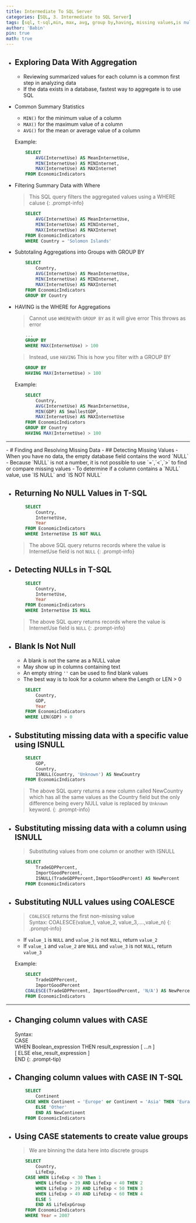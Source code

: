 ```yaml
---
title: Intermediate To SQL Server
categories: [SQL, 3. Intermediate to SQL Server]
tags: [sql, t-sql,min, max, avg, group by,having, missing values,is null,is not null,coalesce,case]     # TAG names should always be lowercase
author: 'Babin'
pin: true
math: true
---
```


- ## Exploring Data With Aggregation
    - Reviewing summarized values for each column is a common first step in analyzing data
    - If the data exists in a database, fastest way to aggregate is to use SQL


- Common Summary Statistics
    - `MIN()` for the minimum value of a column
    - `MAX()` for the maximum value of a column
    - `AVG()` for the mean or average value of a column

    Example:
    ```sql
        SELECT
            AVG(InternetUse) AS MeanInternetUse,
            MIN(InternetUse) AS MINInternet,
            MAX(InternetUse) AS MAXInternet
        FROM EconomicIndicators
    ```

- Filtering Summary Data with Where
    > This SQL query filters the aggregated values using a WHERE  caluse
    {: .prompt-info}
    ```sql
        SELECT 
            AVG(InternetUse) AS MeanInternetUse,
            MIN(InternetUse) AS MINInternet,
            MAX(InternetUse) AS MAXInternet
        FROM EconomicIndicators
        WHERE Country = 'Solomon Islands'
    ```

- Subtotaling Aggregations into Groups with GROUP BY
    ```sql
        SELECT 
            Country,
            AVG(InternetUse) AS MeanInternetUse,
            MIN(InternetUse) AS MINInternet,
            MAX(InternetUse) AS MAXInternet
        FROM EconomicIndicators
        GROUP BY Country
    ```


- HAVING is the WHERE for Aggregations
    > Cannot use `WHERE`with `GROUP BY` as it will give error
    > This throws as error
    ```sql
        ...
        GROUP BY
        WHERE MAX(InternetUse) > 100
    ```
    > Instead, use `HAVING`
    > This is how you filter with a GROUP BY
    ```sql    
        GROUP BY
        HAVING MAX(InternetUse) > 100
    ```
    Example:
    ```sql
        SELECT 
            Country,
            AVG(InternetUse) AS MeanInternetUse,
            MIN(GDP) AS SmallestGDP,
            MAX(InternetUse) AS MAXInternetUse
        FROM EconomicIndicators
        GROUP BY Country
        HAVING MAX(InternetUse) > 100
    ```
<hr>
- # Finding and Resolving Missing Data
- ## Detecting Missing Values
    - When you have no data, the empty database field contains the word `NULL`
    - Because `NULL` is not a number, it is not possible to use `=`,`<`,`>` to find or compare missing values
    - To determine if a column contains a `NULL` value, use `IS NULL` and `IS NOT NULL`

- ## Returning No NULL Values in T-SQL
    ```sql
        SELECT
            Country,
            InternetUse, 
            Year
        FROM EconomicIndicators
        WHERE InternetUse IS NOT NULL
    ```
    > The above SQL query returns records where the value is InternetUse field is not `NULL`
    {: .prompt-info}


- ## Detecting NULLs in T-SQL
    ```sql
        SELECT
            Country,
            InternetUse, 
            Year
        FROM EconomicIndicators
        WHERE InternetUse IS NULL
    ```
    > The above SQL query returns records where the value is InternetUse field is `NULL`
    {: .prompt-info}


- ## Blank Is Not Null
    - A blank is not the same as a NULL value
    - May show up in columns containing text
    - An empty string `''` can be used to find blank values
    - The best way is to look for a column where the Length or LEN > 0

    ```sql
        SELECT 
            Country, 
            GDP, 
            Year
        FROM EconomicIndicators
        WHERE LEN(GDP) > 0
    ```


- ## Substituting missing data with a specific value using ISNULL
    ```sql
        SELECT 
            GDP, 
            Country,
            ISNULL(Country, 'Unknown') AS NewCountry
        FROM EconomicIndicators
    ```
    > The above SQL query returns a new column called NewCountry which has all the same values as the Country field but the only difference being every NULL value is replaced by `Unknown` keyword.
    {: .prompt-info}


- ## Substituting missing data with a column using ISNULL
    >Substituting values from one column or another with ISNULL
    ```sql
        SELECT
            TradeGDPPercent,
            ImportGoodPercent,
            ISNULL(TradeGDPPercent,ImportGoodPercent) AS NewPercent
        FROM EconomicIndicators
    ```


- ## Substituting NULL values using COALESCE
    > `COALESCE` returns the first non-missing value <br>
    Syntax: COALESCE(value_1, value_2, value_3,....,value_n)
    {: .prompt-info}
    - If `value_1` is `NULL` and `value_2` is not `NULL`, return `value_2`
    - If `value_1` and `value_2` are `NULL` and `value_3` is not `NULL`, return `value_3`

    Example:
    ```sql
        SELECT
            TradeGDPPercent, 
            ImportGoodPercent
        COALESCE(TradeGDPPercent, ImportGoodPercent, 'N/A') AS NewPercent
        FROM EconomicIndicators
    ```

<hr>

- ## Changing column values with CASE
    > 
    Syntax:<br>
        CASE <br>
            WHEN Boolean_expression THEN result_expression [ ...n ]<br>
            [ ELSE else_result_expression ]<br>
        END
    {: .prompt-tip}


- ## Changing column values with CASE IN T-SQL
    ```sql
        SELECT
            Continent
        CASE WHEN Continent = 'Europe' or Continent = 'Asia' THEN 'Eurasia'
            ELSE 'Other'
            END AS NewContinent
        FROM EconomicIndicators
    ```

- ## Using CASE statements to create value groups
    > We are binning the data here into discrete groups
    ```sql
        SELECT
            Country,
            LifeExp,
        CASE WHEN LifeExp < 30 Then 1
            WHEN LifeExp > 29 AND LifeExp < 40 THEN 2
            WHEN LifeExp > 39 AND LifeExp < 50 THEN 3
            WHEN LifeExp > 49 AND LifeExp < 60 THEN 4
            ELSE 5
            END AS LifeExpGroup
        FROM EconomicIndicators
        WHERE Year = 2007
    ```